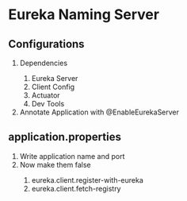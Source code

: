 <h1 center="align">Eureka Naming Server</h1>

<h2 center="align">Configurations</h2>
<ol>
	<li>Dependencies</li>
	<ol>
		<li>Eureka Server</li>
		<li>Client Config</li>
		<li>Actuator</li>
		<li>Dev Tools</li>		
	</ol>
	<li>Annotate Application with @EnableEurekaServer</li>
</ol>

<h2 center="align">application.properties</h2>
<ol>
	<li>Write application name and port</li>
	<li>Now make them false</li>
	<ol>
		<li>eureka.client.register-with-eureka</li>
		<li>eureka.client.fetch-registry</li>
	</ol>
</ol>
